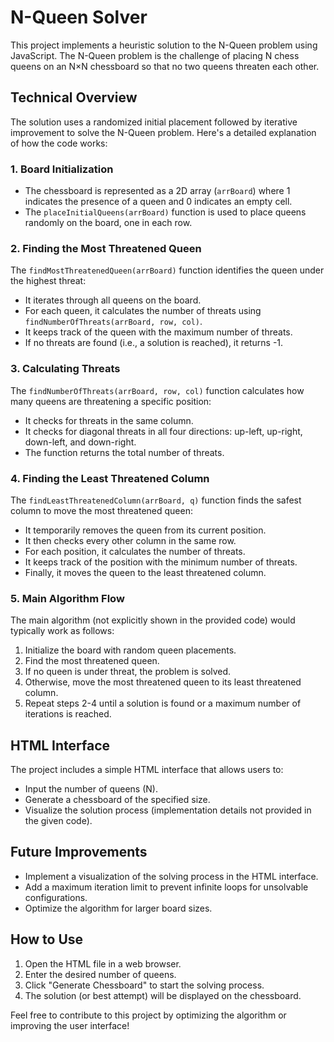 # N-Queen Solver

This project implements a heuristic solution to the N-Queen problem using JavaScript. The N-Queen problem is the challenge of placing N chess queens on an N×N chessboard so that no two queens threaten each other.

## Technical Overview

The solution uses a randomized initial placement followed by iterative improvement to solve the N-Queen problem. Here's a detailed explanation of how the code works:

### 1. Board Initialization

- The chessboard is represented as a 2D array (`arrBoard`) where 1 indicates the presence of a queen and 0 indicates an empty cell.
- The `placeInitialQueens(arrBoard)` function is used to place queens randomly on the board, one in each row.

### 2. Finding the Most Threatened Queen

The `findMostThreatenedQueen(arrBoard)` function identifies the queen under the highest threat:

- It iterates through all queens on the board.
- For each queen, it calculates the number of threats using `findNumberOfThreats(arrBoard, row, col)`.
- It keeps track of the queen with the maximum number of threats.
- If no threats are found (i.e., a solution is reached), it returns -1.

### 3. Calculating Threats

The `findNumberOfThreats(arrBoard, row, col)` function calculates how many queens are threatening a specific position:

- It checks for threats in the same column.
- It checks for diagonal threats in all four directions: up-left, up-right, down-left, and down-right.
- The function returns the total number of threats.

### 4. Finding the Least Threatened Column

The `findLeastThreatenedColumn(arrBoard, q)` function finds the safest column to move the most threatened queen:

- It temporarily removes the queen from its current position.
- It then checks every other column in the same row.
- For each position, it calculates the number of threats.
- It keeps track of the position with the minimum number of threats.
- Finally, it moves the queen to the least threatened column.

### 5. Main Algorithm Flow

The main algorithm (not explicitly shown in the provided code) would typically work as follows:

1. Initialize the board with random queen placements.
2. Find the most threatened queen.
3. If no queen is under threat, the problem is solved.
4. Otherwise, move the most threatened queen to its least threatened column.
5. Repeat steps 2-4 until a solution is found or a maximum number of iterations is reached.

## HTML Interface

The project includes a simple HTML interface that allows users to:

- Input the number of queens (N).
- Generate a chessboard of the specified size.
- Visualize the solution process (implementation details not provided in the given code).



## Future Improvements

- Implement a visualization of the solving process in the HTML interface.
- Add a maximum iteration limit to prevent infinite loops for unsolvable configurations.
- Optimize the algorithm for larger board sizes.

## How to Use

1. Open the HTML file in a web browser.
2. Enter the desired number of queens.
3. Click "Generate Chessboard" to start the solving process.
4. The solution (or best attempt) will be displayed on the chessboard.

Feel free to contribute to this project by optimizing the algorithm or improving the user interface!